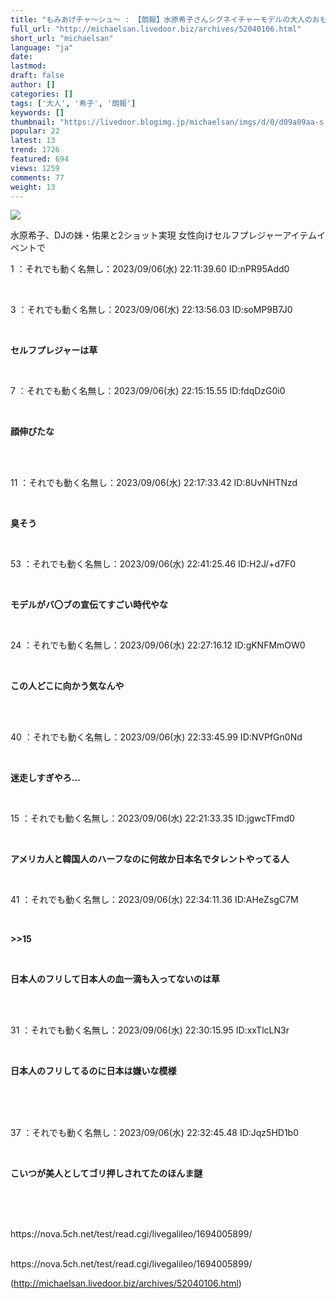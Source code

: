 ```yaml
---
title: "もみあげチャ〜シュ〜 : 【朗報】水原希子さんシグネイチャーモデルの大人のおもちゃが発売される"
full_url: "http://michaelsan.livedoor.biz/archives/52040106.html"
short_url: "michaelsan"
language: "ja"
date: 
lastmod: 
draft: false
author: []
categories: []
tags: ['大人', '希子', '朗報']
keywords: []
thumbnail: "https://livedoor.blogimg.jp/michaelsan/imgs/d/0/d09a09aa-s.jpg"
popular: 22
latest: 13
trend: 1726
featured: 694
views: 1259
comments: 77
weight: 13
---
```


![](https://livedoor.blogimg.jp/michaelsan/imgs/d/0/d09a09aa-s.jpg)

<div><p>水原希子、DJの妹・佑果と2ショット実現 女性向けセルフプレジャーアイテムイベントで</p><p>1 ：それでも動く名無し：2023/09/06(水) 22:11:39.60 ID:nPR95Add0</p><br><p>3 ：それでも動く名無し：2023/09/06(水) 22:13:56.03 ID:soMP9B7J0</p><br><b><p>セルフプレジャーは草 </p></b><br><p>7 ：それでも動く名無し：2023/09/06(水) 22:15:15.55 ID:fdqDzG0i0</p><br><b><p>顔伸びたな </p><br></b><br><p>11 ：それでも動く名無し：2023/09/06(水) 22:17:33.42 ID:8UvNHTNzd</p><br><b><p>臭そう </p></b><br><p>53 ：それでも動く名無し：2023/09/06(水) 22:41:25.46 ID:H2J/+d7F0</p><br><b><p>モデルがバ〇ブの宣伝てすごい時代やな </p></b><br><p>24 ：それでも動く名無し：2023/09/06(水) 22:27:16.12 ID:gKNFMmOW0</p><br><b><p>この人どこに向かう気なんや </p><br></b><br><p>40 ：それでも動く名無し：2023/09/06(水) 22:33:45.99 ID:NVPfGn0Nd</p><br><b><p>迷走しすぎやろ… </p></b><br><p>15 ：それでも動く名無し：2023/09/06(水) 22:21:33.35 ID:jgwcTFmd0</p><br><b><p>アメリカ人と韓国人のハーフなのに何故か日本名でタレントやってる人 </p></b><br><p>41 ：それでも動く名無し：2023/09/06(水) 22:34:11.36 ID:AHeZsgC7M</p><br><p><b><p>>>15</p></b></p><p><b><p><br></p></b></p><b><p>日本人のフリして日本人の血一滴も入ってないのは草 </p><br></b><br><p>31 ：それでも動く名無し：2023/09/06(水) 22:30:15.95 ID:xxTlcLN3r</p><br><b><p>日本人のフリしてるのに日本は嫌いな模様</p></b><br><b><br></b><br><p>37 ：それでも動く名無し：2023/09/06(水) 22:32:45.48 ID:Jqz5HD1b0</p><br><b><p><p>こいつが美人としてゴリ押しされてたのほんま謎 </p><br></p><br></b><br>https://nova.5ch.net/test/read.cgi/livegalileo/1694005899/<br><br clear='all'> <p id='a6850dc6aefc0d5bbff2bea180d92d89'> </p> <p id='a6850dc6aefc0d5bbff2bea180d92d89'> </p> <p class='alistcloud-container-6795'></p> <p>https://nova.5ch.net/test/read.cgi/livegalileo/1694005899/</p></div>

(http://michaelsan.livedoor.biz/archives/52040106.html)
